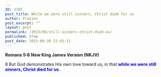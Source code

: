 ```yaml
---
ID: 3785
post_title: While we were still sinners, Christ died for us
author: Praison
post_excerpt: ""
layout: post
permalink: /2015/06/still-sinners-christ-died-us/
published: true
post_date: 2015-06-30 22:43:11
---
```

<strong>Romans 5:8</strong>
<strong> New King James Version (NKJV)</strong>

8 But God demonstrates His own love toward us, in that <span style="color: #0000ff;"><strong>while we were still sinners, Christ died for us</strong></span>.